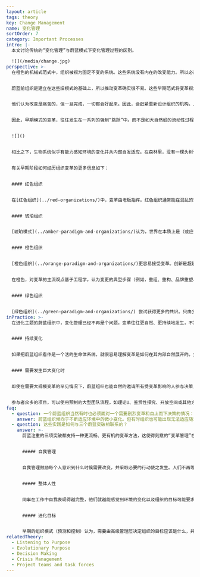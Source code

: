 ```yaml
---
layout: article
tags: theory
key: Change Management
name: 变化管理
sortOrder: 7
category: Important Processes
intro: |-
  本文讨论传统的“变化管理”与蔚蓝模式下变化管理过程的区别。

  ![](/media/change.jpg)
perspective: >-
  在橙色的机械式范式中，组织被视为固定不变的系统。这些系统没有内在的改变能力。所以必须从外部施力。这就是高级管理层的作用。他们负责确定变革的必要性，确定变革将如何实现，并确保变革发生。


  蔚蓝前组织是建立在这些旧模式的基础上，所以推动变革确实很不易。这些早期范式将变革视为不幸的结果，或管理失败的结果。传统管理层的工作是为了预测和/或控制未来，这当然会带来令他们吃惊的结果。他们认为现实应该符合一个执行良好的预算和战略计划。如果结果不如意，管理层往往迟迟不承认他们的失败。当他们最终承认说，在追求自己的计划时，周围的世界已经发生了变化时，往往会对自己所见到的现实感到不安。于是感觉到必须再次采取果断行动，才能弥补损失的时间。进而导致进一步的紧急施压。


  他们认为改变是痛苦的，但一旦完成，一切都会好起来。因此，会赶紧重新设计组织的机构。人们会抵制强加给自己的变革，这毫不奇怪。为了克服这一点，管理层可能会迫不及待的利用成员的恐惧，来迫使大家做出迅速反应，或将责任推卸给敌对的竞争力量或威胁组织生存的巨大环境压力。


  因此，早期模式的变革，往往发生在一系列的强制“跳跃”中。而不是如大自然般的流动性过程。变化成了从一个相对静止状态到另一个相对静止状态的一系列离散的、通常是破坏性的运动。


  ![]()


  相比之下，生物系统似乎有能力感知环境的变化并从内部自发适应。在森林里，没有一棵头树计划并命令其他树木在没下雨，或春天选择提早到来时该做些什么。此时此刻，整个生态系统都会自发做出创造性的反应。蔚蓝组织以类似的方式处理变革。人们被鼓励去做他们认为需要的事情。他们不受静态的职位描述、固定的上下指令汇报关系或职能纪律的限制。他们会对组织生命过程中出现的非线性变化做出创造性的反应。蔚蓝模式内的变化是意料之中的，总是自然而然地发生。^\[Laloux, Frederic (2014-02-09). Reinventing Organizations: A Guide to Creating Organizations Inspired by the Next Stage of Human Consciousness (Kindle Locations 4671-4688). Nelson Parker. Kindle Edition.]


  有关早期阶段如何经历组织变革的更多信息如下：


  #### 红色组织


  在[红色组织](../red-organizations/)中，变革由老板指挥。红色组织通常能在混乱的环境中迅速适应，因为领导者可以在必要时通过恐吓来发起迅速的变革。变革通常包括对威胁和机遇的直接反应，而不是对更为渐进和长期（尽管同样重要）发展作出的反应。很少有人注意到或注重于随着时间的推移，来逐渐改变根深蒂固的成员行为模式。


  #### 琥珀组织


  [琥珀模式](../amber-paradigm-and-organizations/)认为，世界在本质上是（或应该）不变的：昨天真实的事物和道理，在今天和明天也应该是真实的。组织是围绕着一个有序结构以及一个正式而稳定的过程而构建的。变革主要是通过小的改进提高现有流程和习惯的卓越性。琥珀组织可以表现出对变革需求的强烈抵制，尤其是当变革的性质威胁到意识形态界限或社会规范时。当外部力量确实要求变革时，变革会自上而下发生，几乎不考虑如何适当的计划变革以尽量减少阻力。从这个意义上讲，几乎没有什么“变革管理”可言。


  #### 橙色组织


  [橙色组织](../orange-paradigm-and-organizations/)更容易接受变革。创新是超越竞争对手的关键。唯一不变的是变化。不幸的是，橙色组织的结构通常是层次金字塔，可能不利于改变。因此，对变革的不断追求，遭到组织静态特质的阻碍时，就带来了各种“变化管理”以及帮助组织克服内部变革阻力的工具和咨询行业。^\[For prominent theories developed to facilitate organizational change, see for instance Kurt Lewin’s three-stage model of change and John Kotter’s eight-step process for leading change.]


  在橙色，对变革的主流观点基于工程学。认为变更的典型步骤（例如，重组、重构、品牌重塑、重新定位等）都诊断当前状况，设计预期的未来状态，然后规划从这里到那里的变革历程。对于大型变革项目，这可能涉及多个项目、项目里程碑和一个向最高领导层报告的中央“项目办公室”。这种变革计划通常由一个由高级管理人员或“精英”组成的小团队去实施，有时还需要外部顾问的帮助。推进小组的计划得到高级管理层的批准后，就负责在整个组织内进行沟通。变化通知内容通常带有一些“燃眉之急”类信息（“我们必须现在就行动，否则就注定要失败”），因为他们需要利用恐惧为变革提供必要的动力。橙色组织常见的“驱动变革”一词，栩栩如生的反映了将组织比作机器的橙色隐喻。换言之，变革是强行改变人，而不是通过人创造改变。


  #### 绿色组织


  [绿色组织](../green-paradigm-and-organizations/) 尝试获得更多的共识。只由少数人设计未来的状态和变革活动，与绿色的授权理念不符。会吸引更多的人参与其中。可以采取大型小组研讨会和创新促进技术（例如，欣赏性调查、理论U、开放空间等）的形式，吸引大量同事参与变革设计。为了给集体智慧的有机过程腾出空间，组织会在讨论期间，暂时停止日常的等级结构而平等协商。谈论后再将结果反馈到传统的层级结构和流程中。让更多的同事参与变革计划，虽然可能会让高层领导感到有风险（如果团队偏离了我们希望的方向怎么办？），但往往会提高成员的认同度，并通过捕捉集体智慧的洞察力，改进对未来的设计。
inPractice: >-
  在进化主题的蔚蓝组织中，变化管理已经不再是个问题。变革往往更自然、更持续地发生，不需要太多的刻意的努力或管理。变化成了一个进化的过程，可以由任何人发起并由每个人管理。随着组织的发展，它每天都在变化，很少需要进行重大的改革或重大的变革管理计划。蔚蓝组织内不再存在用来单独推进变化的管理过程或项目。


  #### 持续变化


  如果把蔚蓝组织看作是一个活的生命体系统，就很容易理解变革是如何在其内部自然展开的。生物系统有感知环境变化并迅速适应的能力。那些反应充满创造性。蔚蓝组织以类似的方式处理变化。人们可以自由地按自己感觉到的需要来倡导或自觉行动引导变化。成员不受静态职位描述、汇报关系和职能部门的限制。他们可以对新出现的事件做出反应。蔚蓝组织中的一些嵌入式特定流程和方法，为人们提供了空间和支撑，支撑每个人都积极倾听组织目标以及组织作为生命体的变革需求。当每个人都能自由地感觉到变革的必要性，并付诸行动，变革就是一种既定的改变。变化会自然、无处不在、时时刻刻的发生，几乎不带来巨大的痛苦和努力。（上述更传统组织的那些）重大的颠覆性变革努力基本上消失了。


  #### 需要发生巨大变化时


  即使在需要大规模变革的罕见情况下，蔚蓝组织也能自然的邀请所有受变革影响的人参与决策，共同确定适当的应对措施。在大多数情况下，蔚蓝组织会支持建议流程，即使这意味着包括整个组织。经验表明，在大多数情况下，同事们在参与即使带来痛苦的决定时，都发挥着成熟个体的作用，并能带来据有独创性的解决方案。


  参与者众多的项目，可以使用预制的大型团队流程，如理论U、鉴赏性探究、开放空间或其他方式，来有效地展现集体理解，并明确未来愿景。变更项目需要在多大程度上进行正式的规划和跟进？在蔚蓝范式通常认为，正确的做法是形式服从功能。例如，如果存在许多相互依赖、非常紧迫的期限或高风险，则可能需要更正式的规划和后续行动。而在其他情况下，则只需要对未来有一个共同的、明确的认识即可。通常由一群人发起必要的项目，来体现集体的愿景。如果这个努力失败了，系统将自我纠正：会有人站出来大声说话，启动进一步的改变。
faq:
  - question: 一个蔚蓝组织当然有时也必须面对一个需要剧烈变革和自上而下决策的情况：这时传统的变更管理方法在这种情况下是否有用？
    answer: 蔚蓝组织倾向于不断适应环境中的微小变化。但有时组织也可能出现无法适应随着时间推移而形成的一些变化。也会发生突然的外部冲击（比如，最大的客户破产，或者关键的监管变化）。在这种情况下，会呼吁暂停费时的[建议流程](../decision-making/)，由一小群人甚至一个人迅速做出决定。不过，要保证所有人都清楚的知道，这种暂停是暂时的。见“危机管理”。
  - question: 这些实践是如何与三个蔚蓝突破相联系的？
    answer: >-
      蔚蓝注重的三项突破都支持一种更流畅、更有机的变革方法，这使得刻意的“变革管理”在很大程度上无关紧要。


      ##### 自我管理


      自我管理鼓励每个人意识到什么时候需要改变，并采取必要的行动使之发生。人们不再等待上级命令自己改变。


      ##### 整体人性


      同事在工作中自我表现得越完整，他们就越能感觉到环境的变化以及组织的目标可能要求什么。一个让人感到安全和信任的环境，也会支撑同事们更容易接受变革，尤其是当提议的变革可能有风险或痛苦的时候。


      ##### 进化目标


      早期的组织模式（预测和控制）认为，需要由高级管理层决定组织的目标应该是什么，并启动实现这些目标所需的变革计划。在蔚蓝组织中，只要人们的行动是以“倾听”组织目标和感知/响应环境的变化为指导的，就不需要“变化管理”。
relatedTheory:
  - Listening to Purpose
  - Evolutionary Purpose
  - Decision Making
  - Crisis Management
  - Project teams and task forces
---
```

